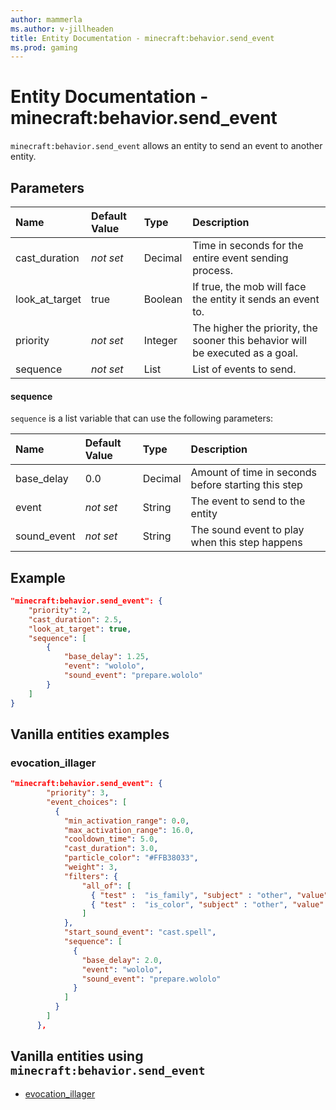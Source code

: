 ```yaml
---
author: mammerla
ms.author: v-jillheaden
title: Entity Documentation - minecraft:behavior.send_event
ms.prod: gaming
---
```


# Entity Documentation - minecraft:behavior.send_event

`minecraft:behavior.send_event` allows an entity to send an event to another entity.

## Parameters

|Name |Default Value  |Type  |Description  |
|:----------|:----------|:----------|:----------|
|cast_duration|*not set*| Decimal| Time in seconds for the entire event sending process. |
|look_at_target| true|Boolean| If true, the mob will face the entity it sends an event to. |
|priority|*not set*|Integer|The higher the priority, the sooner this behavior will be executed as a goal.|
|sequence|*not set* | List| List of events to send.|

#### sequence

`sequence` is a list variable that can use the following parameters:

|Name |Default Value  |Type  |Description  |
|:----------|:----------|:----------|:----------|
|base_delay| 0.0| Decimal| Amount of time in seconds before starting this step |
|event|*not set* | String|  The event to send to the entity |
|sound_event|*not set* | String|  The sound event to play when this step happens |

## Example

```json
"minecraft:behavior.send_event": {
    "priority": 2,
    "cast_duration": 2.5,
    "look_at_target": true,
    "sequence": [
        {
            "base_delay": 1.25,
            "event": "wololo",
            "sound_event": "prepare.wololo"
        }
    ]
}
```

## Vanilla entities examples

### evocation_illager

```json
"minecraft:behavior.send_event": {
        "priority": 3,
        "event_choices": [
          {
            "min_activation_range": 0.0,
            "max_activation_range": 16.0,
            "cooldown_time": 5.0,
            "cast_duration": 3.0,
            "particle_color": "#FFB38033",
            "weight": 3,
            "filters": { 
                "all_of": [
                  { "test" :  "is_family", "subject" : "other", "value" :  "sheep"},
                  { "test" :  "is_color", "subject" : "other", "value" :  "blue"}
                ] 
            },
            "start_sound_event": "cast.spell",
            "sequence": [
              {
                "base_delay": 2.0,
                "event": "wololo",
                "sound_event": "prepare.wololo"
              }
            ]
          }
        ]
      },

```

## Vanilla entities using `minecraft:behavior.send_event`

- [evocation_illager](../../../../Source/VanillaBehaviorPack_Snippets/entities/evocation_illager.md)
